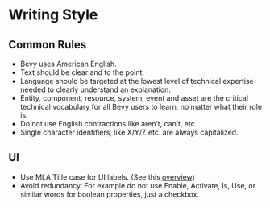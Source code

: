 # Writing Style

## Common Rules

- Bevy uses American English.
- Text should be clear and to the point.
- Language should be targeted at the lowest level of technical expertise needed to clearly understand an explanation.
- Entity, component, resource, system, event and asset are the critical technical vocabulary for all Bevy users to learn, no matter what their role is.
- Do not use English contractions like aren’t, can’t, etc.
- Single character identifiers, like X/Y/Z etc. are always capitalized.

## UI

- Use MLA Title case for UI labels. (See this [overview](https://titlecaseconverter.com/rules/#MLA))
- Avoid redundancy. For example do not use Enable, Activate, Is, Use, or similar words for boolean properties, just a checkbox.
